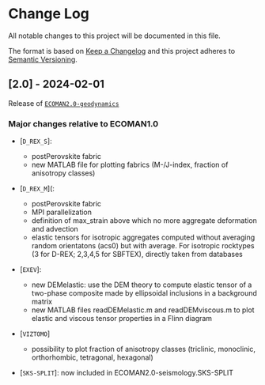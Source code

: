 
# Change Log
All notable changes to this project will be documented in this file.
 
The format is based on [Keep a Changelog](http://keepachangelog.com/)
and this project adheres to [Semantic Versioning](http://semver.org/).
 
## [2.0] - 2024-02-01
 
Release of [`ECOMAN2.0-geodynamics`](https://github.com/mfaccenda/ECOMAN2.0-geodynamics.git)
 
### Major changes relative to ECOMAN1.0

- [`D_REX_S`]: 
   - postPerovskite fabric 
   - new MATLAB file for plotting fabrics (M-/J-index, fraction of anisotropy classes)
- [`D_REX_M`](: 
  - postPerovskite fabric 
  - MPI parallelization 
  - definition of max\_strain above which no more aggregate deformation and advection
  - elastic tensors for isotropic aggregates computed without averaging random orientatons (acs0) but with average. For isotropic rocktypes (3 for D-REX; 2,3,4,5 for SBFTEX), directly taken from databases
  
- [`EXEV`]: 
  - new DEMelastic: use the DEM theory to compute elastic tensor of a two-phase composite made by ellipsoidal inclusions in a background matrix
  - new MATLAB files readDEMelastic.m and readDEMviscous.m to plot elastic and viscous tensor properties in a Flinn diagram
  
- [`VIZTOMO`]
  - possibility to plot fraction of anisotropy classes (triclinic, monoclinic, orthorhombic, tetragonal, hexagonal)
  
- [`SKS-SPLIT`]: now included in ECOMAN2.0-seismology.SKS-SPLIT
